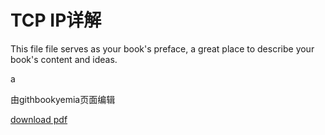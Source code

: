 # TCP IP详解

This file file serves as your book's preface, a great place to describe your book's content and ideas.

a

由githbookyemia页面编辑

[download pdf](https://www.gitbook.com/download/pdf/book/xu-song/tcp-ip)

